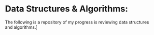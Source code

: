 # Data Structures & Algorithms:
The following is a repository of my progress is reviewing data structures and algorithms.]
